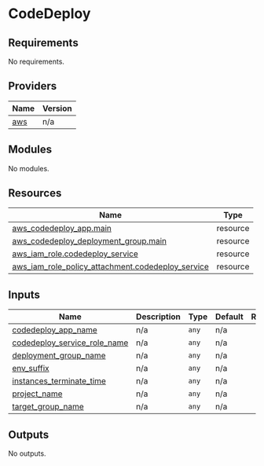 # CodeDeploy

<!-- BEGINNING OF PRE-COMMIT-TERRAFORM DOCS HOOK -->
## Requirements

No requirements.

## Providers

| Name | Version |
|------|---------|
| <a name="provider_aws"></a> [aws](#provider\_aws) | n/a |

## Modules

No modules.

## Resources

| Name | Type |
|------|------|
| [aws_codedeploy_app.main](https://registry.terraform.io/providers/hashicorp/aws/latest/docs/resources/codedeploy_app) | resource |
| [aws_codedeploy_deployment_group.main](https://registry.terraform.io/providers/hashicorp/aws/latest/docs/resources/codedeploy_deployment_group) | resource |
| [aws_iam_role.codedeploy_service](https://registry.terraform.io/providers/hashicorp/aws/latest/docs/resources/iam_role) | resource |
| [aws_iam_role_policy_attachment.codedeploy_service](https://registry.terraform.io/providers/hashicorp/aws/latest/docs/resources/iam_role_policy_attachment) | resource |

## Inputs

| Name | Description | Type | Default | Required |
|------|-------------|------|---------|:--------:|
| <a name="input_codedeploy_app_name"></a> [codedeploy\_app\_name](#input\_codedeploy\_app\_name) | n/a | `any` | n/a | yes |
| <a name="input_codedeploy_service_role_name"></a> [codedeploy\_service\_role\_name](#input\_codedeploy\_service\_role\_name) | n/a | `any` | n/a | yes |
| <a name="input_deployment_group_name"></a> [deployment\_group\_name](#input\_deployment\_group\_name) | n/a | `any` | n/a | yes |
| <a name="input_env_suffix"></a> [env\_suffix](#input\_env\_suffix) | n/a | `any` | n/a | yes |
| <a name="input_instances_terminate_time"></a> [instances\_terminate\_time](#input\_instances\_terminate\_time) | n/a | `any` | n/a | yes |
| <a name="input_project_name"></a> [project\_name](#input\_project\_name) | n/a | `any` | n/a | yes |
| <a name="input_target_group_name"></a> [target\_group\_name](#input\_target\_group\_name) | n/a | `any` | n/a | yes |

## Outputs

No outputs.
<!-- END OF PRE-COMMIT-TERRAFORM DOCS HOOK -->
